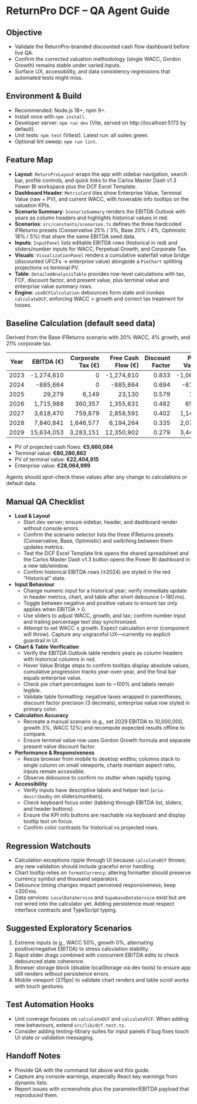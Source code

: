 # ReturnPro DCF – QA Agent Guide

## Objective
- Validate the ReturnPro-branded discounted cash flow dashboard before live QA.
- Confirm the corrected valuation methodology (single WACC, Gordon Growth) remains stable under varied inputs.
- Surface UX, accessibility, and data consistency regressions that automated tests might miss.

## Environment & Build
- Recommended: Node.js 18+, npm 9+.
- Install once with `npm install`.
- Developer server: `npm run dev` (Vite, served on http://localhost:5173 by default).
- Unit tests: `npm test` (Vitest). Latest run: all suites green.
- Optional lint sweep: `npm run lint`.

## Feature Map
- **Layout**: `ReturnProLayout` wraps the app with sidebar navigation, search bar, profile controls, and quick links to the Carlos Master Dash v1.3 Power BI workspace plus the DCF Excel Template.
- **Dashboard Header**: `MetricCard` tiles show Enterprise Value, Terminal Value (raw + PV), and current WACC, with hoverable info tooltips on the valuation KPIs.
- **Scenario Summary**: `ScenarioSummary` renders the EBITDA Outlook with years as column headers and highlights historical values in red.
- **Scenarios**: `src/constants/scenarios.ts` defines the three hardcoded iFReturns presets (Conservative 25% / 3%, Base 20% / 4%, Optimistic 18% / 5%) that share the same EBITDA seed data.
- **Inputs**: `InputPanel` lists editable EBITDA rows (historical in red) and sliders/number inputs for WACC, Perpetual Growth, and Corporate Tax.
- **Visuals**: `VisualizationPanel` renders a cumulative waterfall value bridge (discounted UFCFs → enterprise value) alongside a `PieChart` splitting projections vs terminal PV.
- **Table**: `DetailedAnalysisTable` provides row-level calculations with tax, FCF, discount factor, and present value, plus terminal value and enterprise value summary rows.
- **Engine**: `useDCFCalculation` debounces form state and invokes `calculateDCF`, enforcing WACC > growth and correct tax treatment for losses.

## Baseline Calculation (default seed data)
Derived from the Base iFReturns scenario with 20% WACC, 4% growth, and 21% corporate tax.

| Year | EBITDA (€) | Corporate Tax (€) | Free Cash Flow (€) | Discount Factor | Present Value (€) |
| --- | ---: | ---: | ---: | ---: | ---: |
| 2023 | -1,274,610 | 0 | -1,274,610 | 0.833 | -1,062,175 |
| 2024 | -885,664 | 0 | -885,664 | 0.694 | -615,044 |
| 2025 | 29,279 | 6,149 | 23,130 | 0.579 | 13,386 |
| 2026 | 1,715,988 | 360,357 | 1,355,631 | 0.482 | 653,757 |
| 2027 | 3,618,470 | 759,879 | 2,858,591 | 0.402 | 1,148,804 |
| 2028 | 7,840,841 | 1,646,577 | 6,194,264 | 0.335 | 2,074,447 |
| 2029 | 15,634,053 | 3,283,151 | 12,350,902 | 0.279 | 3,446,910 |

- PV of projected cash flows: **€5,660,084**
- Terminal value: **€80,280,862**
- PV of terminal value: **€22,404,915**
- Enterprise value: **€28,064,999**

Agents should spot-check these values after any change to calculations or default data.

## Manual QA Checklist
- **Load & Layout**
  - Start dev server; ensure sidebar, header, and dashboard render without console errors.
  - Confirm the scenario selector lists the three iFReturns presets (Conservative, Base, Optimistic) and switching between them updates metrics.
  - Test the DCF Excel Template link opens the shared spreadsheet and the Carlos Master Dash v1.3 button opens the Power BI dashboard in a new tab/window.
  - Confirm historical EBITDA rows (≤2024) are styled in the red “Historical” state.
- **Input Behaviour**
  - Change numeric input for a historical year; verify immediate update in header metrics, chart, and table after short debounce (~180 ms).
  - Toggle between negative and positive values to ensure tax only applies when EBITDA > 0.
  - Use sliders to adjust WACC, growth, and tax; confirm number input and trailing percentage text stay synchronized.
  - Attempt to set WACC ≤ growth. Expect calculation error (component will throw). Capture any ungraceful UX—currently no explicit guardrail in UI.
- **Chart & Table Verification**
  - Verify the EBITDA Outlook table renders years as column headers with historical columns in red.
  - Hover Value Bridge steps to confirm tooltips display absolute values, cumulative progression tracks year-over-year, and the final bar equals enterprise value.
  - Check pie chart percentages sum to ~100% and labels remain legible.
  - Validate table formatting: negative taxes wrapped in parentheses, discount factor precision (3 decimals), enterprise value row styled in primary color.
- **Calculation Accuracy**
  - Recreate a manual scenario (e.g., set 2029 EBITDA to 10,000,000, growth 3%, WACC 12%) and recompute expected results offline to compare.
  - Ensure terminal value row uses Gordon Growth formula and separate present value discount factor.
- **Performance & Responsiveness**
  - Resize browser from mobile to desktop widths; columns stack to single column on small viewports, charts maintain aspect ratio, inputs remain accessible.
  - Observe debounce to confirm no stutter when rapidly typing.
- **Accessibility**
  - Verify inputs have descriptive labels and helper text (`aria-describedby` on sliders/numbers).
  - Check keyboard focus order (tabbing through EBITDA list, sliders, and header buttons).
  - Ensure the KPI info buttons are reachable via keyboard and display tooltip text on focus.
  - Confirm color contrasts for historical vs projected rows.

## Regression Watchouts
- Calculation exceptions ripple through UI because `calculateDCF` throws; any new validation should include graceful error handling.
- Chart tooltip relies on `formatCurrency`; altering formatter should preserve currency symbol and thousand separators.
- Debounce timing changes impact perceived responsiveness; keep ≤200 ms.
- Data services: `LocalDataService` and `SupabaseDataService` exist but are not wired into the calculator yet. Adding persistence must respect interface contracts and TypeScript typing.

## Suggested Exploratory Scenarios
1. Extreme inputs (e.g., WACC 50%, growth 0%, alternating positive/negative EBITDA) to stress calculation stability.
2. Rapid slider drags combined with concurrent EBITDA edits to check debounced state coherence.
3. Browser storage block (disable localStorage via dev tools) to ensure app still renders without persistence errors.
4. Mobile viewport (375px) to validate chart renders and table scroll works with touch gestures.

## Test Automation Hooks
- Unit coverage focuses on `calculateDCF` and `calculateFCF`. When adding new behaviours, extend `src/lib/dcf.test.ts`.
- Consider adding testing-library suites for input panels if bug fixes touch UI state or validation messaging.

## Handoff Notes
- Provide QA with the command list above and this guide.
- Capture any console warnings, especially React key warnings from dynamic lists.
- Report issues with screenshots plus the parameter/EBITDA payload that reproduced them.
